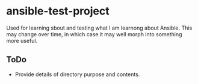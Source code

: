 # ansible-test-project
Used for learning sbout and testing what I am learnong about Ansible.  This may change over time, in which case it may well morph into something more useful.


## ToDo

- Provide details of directory purpose and contents.
